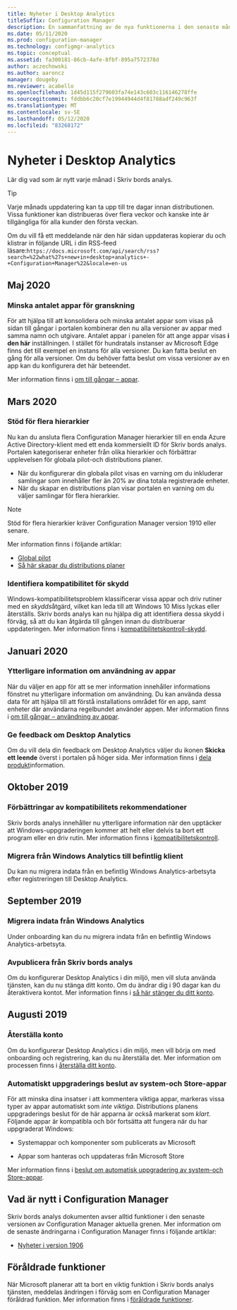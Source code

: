 ```yaml
---
title: Nyheter i Desktop Analytics
titleSuffix: Configuration Manager
description: En sammanfattning av de nya funktionerna i den senaste månads versionen av moln tjänsten för Skriv bords analys.
ms.date: 05/11/2020
ms.prod: configuration-manager
ms.technology: configmgr-analytics
ms.topic: conceptual
ms.assetid: fa300181-86cb-4afe-8fbf-895a7572378d
author: aczechowski
ms.author: aaroncz
manager: dougeby
ms.reviewer: acabello
ms.openlocfilehash: 1d45d115f279603fa74e143c603c116146278ffe
ms.sourcegitcommit: fddbb6c20cf7e19944944d4f81788adf249c963f
ms.translationtype: MT
ms.contentlocale: sv-SE
ms.lasthandoff: 05/12/2020
ms.locfileid: "83268172"
---
```

# <a name="whats-new-in-desktop-analytics"></a>Nyheter i Desktop Analytics

Lär dig vad som är nytt varje månad i Skriv bords analys.

> [!TIP]
> Varje månads uppdatering kan ta upp till tre dagar innan distributionen. Vissa funktioner kan distribueras över flera veckor och kanske inte är tillgängliga för alla kunder den första veckan.

Om du vill få ett meddelande när den här sidan uppdateras kopierar du och klistrar in följande URL i din RSS-feed läsare:`https://docs.microsoft.com/api/search/rss?search=%22what%27s+new+in+desktop+analytics+-+Configuration+Manager%22&locale=en-us`
<!-- a locale is required for the RSS search string -->

## <a name="may-2020"></a>Maj 2020

### <a name="reduce-the-number-of-apps-for-review"></a>Minska antalet appar för granskning

<!-- 5542186 -->

För att hjälpa till att konsolidera och minska antalet appar som visas på sidan till gångar i portalen kombinerar den nu alla versioner av appar med samma namn och utgivare. Antalet appar i panelen för att ange appar visas **i den här** inställningen. I stället för hundratals instanser av Microsoft Edge finns det till exempel en instans för alla versioner. Du kan fatta beslut en gång för alla versioner. Om du behöver fatta beslut om vissa versioner av en app kan du konfigurera det här beteendet.

Mer information finns i [om till gångar – appar](about-assets.md#apps).

## <a name="march-2020"></a>Mars 2020

### <a name="support-for-multiple-hierarchies"></a>Stöd för flera hierarkier

<!-- 4814075, 6079184 -->

Nu kan du ansluta flera Configuration Manager hierarkier till en enda Azure Active Directory-klient med ett enda kommersiellt ID för Skriv bords analys. Portalen kategoriserar enheter från olika hierarkier och förbättrar upplevelsen för globala pilot-och distributions planer.

- När du konfigurerar din globala pilot visas en varning om du inkluderar samlingar som innehåller fler än 20% av dina totala registrerade enheter.
- När du skapar en distributions plan visar portalen en varning om du väljer samlingar för flera hierarkier.

> [!NOTE]
> Stöd för flera hierarkier kräver Configuration Manager version 1910 eller senare.

Mer information finns i följande artiklar:

- [Global pilot](deploy-pilot.md#bkmk_GlobalPilot)
- [Så här skapar du distributions planer](create-deployment-plans.md)

### <a name="identify-compatibility-safeguards"></a>Identifiera kompatibilitet för skydd

<!-- 5746559 -->

Windows-kompatibilitetsproblem klassificerar vissa appar och driv rutiner med en *skydds*åtgärd, vilket kan leda till att Windows 10 Miss lyckas eller återställs. Skriv bords analys kan nu hjälpa dig att identifiera dessa skydd i förväg, så att du kan åtgärda till gången innan du distribuerar uppdateringen. Mer information finns i [kompatibilitetskontroll-skydd](compat-assessment.md#safeguards).

## <a name="january-2020"></a>Januari 2020

### <a name="additional-app-usage-detail"></a>Ytterligare information om användning av appar

<!-- 5533890 -->

När du väljer en app för att se mer information innehåller informations fönstret nu ytterligare information om användning. Du kan använda dessa data för att hjälpa till att förstå installations området för en app, samt enheter där användarna regelbundet använder appen. Mer information finns i [om till gångar – användning av appar](about-assets.md#usage).

### <a name="provide-feedback-on-desktop-analytics"></a>Ge feedback om Desktop Analytics

<!-- 5451636 -->

Om du vill dela din feedback om Desktop Analytics väljer du ikonen **Skicka ett leende** överst i portalen på höger sida. Mer information finns i [dela produkt](get-support.md#bkmk_feedback)information.

## <a name="october-2019"></a>Oktober 2019

### <a name="improvements-to-compatibility-recommendations"></a>Förbättringar av kompatibilitets rekommendationer

<!-- 3594545 -->

Skriv bords analys innehåller nu ytterligare information när den upptäcker att Windows-uppgraderingen kommer att helt eller delvis ta bort ett program eller en driv rutin. Mer information finns i [kompatibilitetskontroll](compat-assessment.md#asset-is-removed-during-upgrade).

### <a name="migrate-from-windows-analytics-to-existing-tenant"></a>Migrera från Windows Analytics till befintlig klient

<!-- 5202803 -->

Du kan nu migrera indata från en befintlig Windows Analytics-arbetsyta efter registreringen till Desktop Analytics.

## <a name="september-2019"></a>September 2019

### <a name="migrate-inputs-from-windows-analytics"></a>Migrera indata från Windows Analytics

<!-- 4252663 -->

Under onboarding kan du nu migrera indata från en befintlig Windows Analytics-arbetsyta.

### <a name="offboard-from-desktop-analytics"></a>Avpublicera från Skriv bords analys

<!-- 4972396 -->

Om du konfigurerar Desktop Analytics i din miljö, men vill sluta använda tjänsten, kan du nu stänga ditt konto. Om du ändrar dig i 90 dagar kan du återaktivera kontot. Mer information finns i [så här stänger du ditt konto](account-close.md).

## <a name="august-2019"></a>Augusti 2019

### <a name="reset-your-account"></a>Återställa konto

<!-- 3733897 -->

Om du konfigurerar Desktop Analytics i din miljö, men vill börja om med onboarding och registrering, kan du nu återställa det. Mer information om processen finns i [återställa ditt konto](account-reset.md).

### <a name="automatic-upgrade-decision-of-system-and-store-apps"></a>Automatiskt uppgraderings beslut av system-och Store-appar

<!-- 3587232 -->

För att minska dina insatser i att kommentera viktiga appar, markeras vissa typer av appar automatiskt som *inte viktiga*. Distributions planens uppgraderings beslut för de här apparna är också markerat som *klart*. Följande appar är kompatibla och bör fortsätta att fungera när du har uppgraderat Windows:

- Systemappar och komponenter som publicerats av Microsoft

- Appar som hanteras och uppdateras från Microsoft Store

Mer information finns i [beslut om automatisk uppgradering av system-och Store-appar](about-assets.md#bkmk_plan-autoapp).

## <a name="whats-new-in-configuration-manager"></a>Vad är nytt i Configuration Manager

Skriv bords analys dokumenten avser alltid funktioner i den senaste versionen av Configuration Manager aktuella grenen. Mer information om de senaste ändringarna i Configuration Manager finns i följande artiklar:

<!-- - [What's new in version 1910](../core/plan-design/changes/whats-new-in-version-1910.md#bkmk_da) -->

- [Nyheter i version 1906](../core/plan-design/changes/whats-new-in-version-1906.md#bkmk_da)

## <a name="deprecated-features"></a>Föråldrade funktioner

När Microsoft planerar att ta bort en viktig funktion i Skriv bords analys tjänsten, meddelas ändringen i förväg som en Configuration Manager föråldrad funktion. Mer information finns i [föråldrade funktioner](../core/plan-design/changes/deprecated/removed-and-deprecated-cmfeatures.md#deprecated-features).
